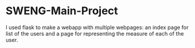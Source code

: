 # SWENG-Main-Project

I used flask to make a webapp with multiple webpages: an index page for list of the users and a page for representing the measure of each of the user.
